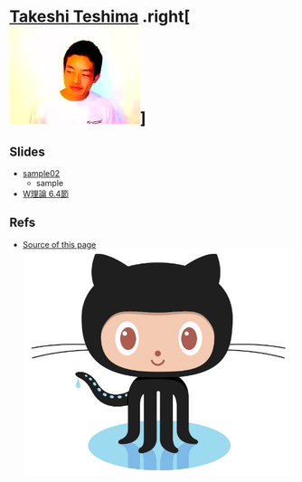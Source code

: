 # [Takeshi Teshima](https://github.com/diadochos) .right[![:scale 30%](image/profilepic.jpg)]
## Slides
* [sample02](sample02/)
    * sample
* [W理論 6.4節](w-theory-6-4/)

## Refs
* [Source of this page](https://github.com/diadochos/slides_remark) ![:scale 10%](image/Octocat.jpg)
